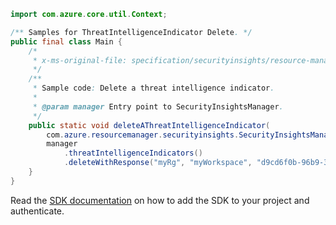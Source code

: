 ```java
import com.azure.core.util.Context;

/** Samples for ThreatIntelligenceIndicator Delete. */
public final class Main {
    /*
     * x-ms-original-file: specification/securityinsights/resource-manager/Microsoft.SecurityInsights/preview/2022-01-01-preview/examples/threatintelligence/DeleteThreatIntelligence.json
     */
    /**
     * Sample code: Delete a threat intelligence indicator.
     *
     * @param manager Entry point to SecurityInsightsManager.
     */
    public static void deleteAThreatIntelligenceIndicator(
        com.azure.resourcemanager.securityinsights.SecurityInsightsManager manager) {
        manager
            .threatIntelligenceIndicators()
            .deleteWithResponse("myRg", "myWorkspace", "d9cd6f0b-96b9-3984-17cd-a779d1e15a93", Context.NONE);
    }
}
```

Read the [SDK documentation](https://github.com/Azure/azure-sdk-for-java/blob/azure-resourcemanager-securityinsights_1.0.0-beta.3/sdk/securityinsights/azure-resourcemanager-securityinsights/README.md) on how to add the SDK to your project and authenticate.
